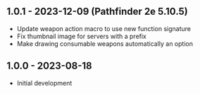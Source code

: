 ## 1.0.1 - 2023-12-09 (Pathfinder 2e 5.10.5)
- Update weapon action macro to use new function signature
- Fix thumbnail image for servers with a prefix
- Make drawing consumable weapons automatically an option

## 1.0.0 - 2023-08-18
- Initial development
